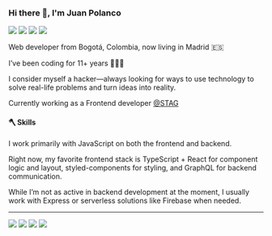 ### Hi there 👋, I'm Juan Polanco

[![](https://img.shields.io/badge/-jspolancor@gmail.com-D14836?style=flat&logo=Gmail&logoColor=white)](mailto:jspolancor@gmail.com)
[![](https://img.shields.io/badge/-@jspolancor-%231DA1F2?style=flat&logo=twitter&logoColor=ffffff)](https://twitter.com/jspolancor)
[![](https://img.shields.io/badge/-@jspolancor-%23181717?style=flat&logo=github)](https://github.com/jspolancor)
[![](https://img.shields.io/badge/CV-Juan_Polanco.pdf-informational?style=flat&logo=data:image/svg%2bxml;base64,<BASE64_DATA>)](assets/Juan-Polanco-CV-2025.pdf)

Web developer from Bogotá, Colombia, now living in Madrid 🇪🇸

I’ve been coding for 11+ years 👨🏽‍💻

I consider myself a hacker—always looking for ways to use technology to solve real-life problems and turn ideas into reality.

Currently working as a Frontend developer [@STAG](https://stagsecurities.com/)

#### 🪓 Skills

I work primarily with JavaScript on both the frontend and backend.

Right now, my favorite frontend stack is TypeScript + React for component logic and layout, styled-components for styling, and GraphQL for backend communication.

While I’m not as active in backend development at the moment, I usually work with Express or serverless solutions like Firebase when needed.

<hr />

[![](https://img.shields.io/badge/-jspolancor@gmail.com-D14836?style=flat&logo=Gmail&logoColor=white)](mailto:jspolancor@gmail.com)
[![](https://img.shields.io/badge/-@jspolancor-%231DA1F2?style=flat&logo=twitter&logoColor=ffffff)](https://twitter.com/jspolancor)
[![](https://img.shields.io/badge/-@jspolancor-%23181717?style=flat&logo=github)](https://github.com/jspolancor)
[![](https://img.shields.io/badge/CV-Juan_Polanco.pdf-informational?style=flat&logo=data:image/svg%2bxml;base64,<BASE64_DATA>)](assets/Juan-Polanco-CV-2025.pdf)
